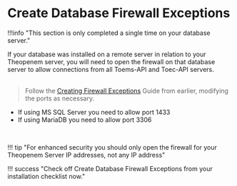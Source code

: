 # Create Database Firewall Exceptions
!!!info "This section is only completed a single time on your database server."

If your database was installed on a remote server in relation to your Theopenem server, you will need to open the firewall on that database server to allow connections from all Toems-API and Toec-API servers.
<br><br>

>Follow the [Creating Firewall Exceptions](/getting-started/firewall-exceptions/) Guide from earlier, modifying the ports as necessary.

* If using MS SQL Server you need to allow port 1433
* If using MariaDB you need to allow port 3306

&nbsp;

!!! tip "For enhanced security you should only open the firewall for your Theopenem Server IP addresses, not any IP address"

!!! success "Check off Create Database Firewall Exceptions from your installation checklist now."